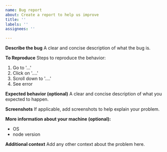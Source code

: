 ```yaml
---
name: Bug report
about: Create a report to help us improve
title: ''
labels: ''
assignees: ''

---
```


**Describe the bug**
A clear and concise description of what the bug is.

**To Reproduce**
Steps to reproduce the behavior:
1. Go to '...'
2. Click on '....'
3. Scroll down to '....'
4. See error

**Expected behavior (optional)**
A clear and concise description of what you expected to happen.

**Screenshots**
If applicable, add screenshots to help explain your problem.

**More information about your machine (optional):**
- OS
- node version

**Additional context**
Add any other context about the problem here.
